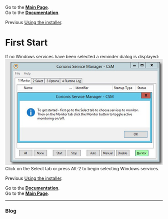 Go to the [**Main Page**](index).<br/>
Go to the [**Documentation**](help).

Previous [Using the installer](usinginstaller).

# First Start
If no Windows services have been selected a reminder dialog is displayed:<br/>
![Reminder dialog](res/ss-getting-started.jpg "Reminder dialog")<br/>
Click on the Select tab or press Alt-2 to begin selecting Windows services.

Previous [Using the installer](usinginstaller).

Go to the [**Documentation**](help).<br/>
Go to the [**Main Page**](index).

---

### Blog
